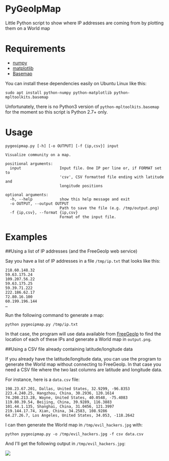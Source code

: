 PyGeoIpMap
==========

Little Python script to show where IP addresses are coming from by plotting them on a World map

# Requirements
* [numpy](http://www.numpy.org/)
* [matplotlib](http://matplotlib.org/)
* [Basemap](http://matplotlib.org/basemap/)

You can install these dependencies easily on Ubuntu Linux like this:

```
sudo apt install python-numpy python-matplotlib python-mpltoolkits.basemap
```

Unfortunately, there is no Python3 version of `python-mpltoolkits.basemap` for the moment so this script is Python 2.7+ only.

# Usage

```
pygeoipmap.py [-h] [-o OUTPUT] [-f {ip,csv}] input

Visualize community on a map.

positional arguments:
  input                 Input file. One IP per line or, if FORMAT set to
                        'csv', CSV formatted file ending with latitude and
                        longitude positions

optional arguments:
  -h, --help            show this help message and exit
  -o OUTPUT, --output OUTPUT
                        Path to save the file (e.g. /tmp/output.png)
  -f {ip,csv}, --format {ip,csv}
                        Format of the input file.
```

# Examples

##Using a list of IP addresses (and the FreeGeoIp web service)

Say you have a list of IP addresses in a file `/tmp/ip.txt` that looks like this:

```
218.60.148.32
59.63.175.24
109.207.56.22
59.63.175.25
59.39.71.222
222.186.62.17
72.80.16.100
60.199.196.144
…
```

Run the following command to generate a map:

```
python pygeoipmap.py /tmp/ip.txt
```

In that case, the program will use data available from [FreeGeoIp](http://freegeoip.net/) to find the location of each of these IPs and generate a World map in `output.png`.

##Using a CSV file already containing latitude/longitude data

If you already have the latitude/longitude data, you can use the program to generate the World map without connecting to FreeGeoIp. In that case you need a CSV file where the two last columns are latitude and longitude data.

For instance, here is a `data.csv` file:

```
198.23.67.201, Dallas, United States, 32.9299, -96.8353
223.4.240.25, Hangzhou, China, 30.2936, 120.1614
74.208.213.28, Wayne, United States, 40.0548, -75.4083
119.80.39.54, Beijing, China, 39.9289, 116.3883
101.44.1.135, Shanghai, China, 31.0456, 121.3997
219.144.17.74, Xian, China, 34.2583, 108.9286
64.27.26.7, Los Angeles, United States, 34.053, -118.2642
```

I can then generate the World map in `/tmp/evil_hackers.jpg` with:

```
python pygeoipmap.py -o /tmp/evil_hackers.jpg -f csv data.csv
```

And I'll get the following output in `/tmp/evil_hackers.jpg`:

![](http://i.imgur.com/IGIaKDb.jpg)
